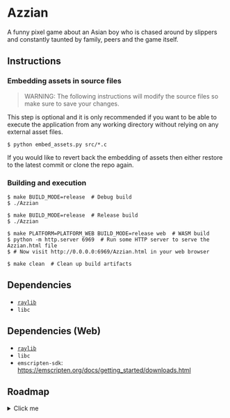 # Azzian
A funny pixel game about an Asian boy who is chased around by slippers and constantly taunted by family, peers and the game itself.

## Instructions

### Embedding assets in source files
> WARNING: The following instructions will modify the source files so make sure to save your changes.

This step is optional and it is only recommended if you want to be able to execute the application from any working directory without relying on any external asset files.

```shell
$ python embed_assets.py src/*.c
```

If you would like to revert back the embedding of assets then either restore to the latest commit or clone the repo again.

### Building and execution
```shell
$ make BUILD_MODE=release  # Debug build
$ ./Azzian

$ make BUILD_MODE=release  # Release build
$ ./Azzian

$ make PLATFORM=PLATFORM_WEB BUILD_MODE=release web  # WASM build
$ python -m http.server 6969  # Run some HTTP server to serve the Azzian.html file
$ # Now visit http://0.0.0.0:6969/Azzian.html in your web browser

$ make clean  # Clean up build artifacts
```

## Dependencies

- [`raylib`](https://www.raylib.com/#supported-platforms)
- `libc`

## Dependencies (Web)

- [`raylib`](https://www.raylib.com/#supported-platforms)
- `libc`
- `emscripten-sdk`: <https://emscripten.org/docs/getting_started/downloads.html>

## Roadmap

<details>
<summary>Click me</summary>

### TODO 2024-01-26 - DONE
- [x] Create a Title Screen
- [x] Spawn chappal
- [x] Tree spawning logic
- [x] Bug fix: Diagonal movement

### TODO 2024-01-27
- [x] Implement collision
- [x] Implement chappal rain
- [ ] Design levels {Garden, School, Home} -> Only change the textures and tiles.
- [x] Enemy random encounter
- [x] Complete Title Screen
- [x] Implement Pause menu & score
- [x] Menu to Game transition
- [x] Implement hearts
- [x] Implement SFX
- [ ] ~Implement Parry (maybe?)~

#### Design
- [ ] ~School Texture~
- [ ] ~School elements~
- [x] House Texture
- [x] House Elements
- [x] Search funny SFX
- [ ] Get "inpsiration" from Steven He

### TODO 2024-01-28
- [x] Design levels {Garden, Home} -> Only change the textures and tiles.
- [x] Transition b/w levels
- [ ] UI/UX development in screen transition
- [x] Enemy random encounter
- [x] Generate QnA which are to be shown on encounter with enemy
- [x] Search funny SFX
- [x] Implement SFX
- [ ] Get "inpsiration" from Steven He & other Asian Youtubers

#### SFX
- [x] Add quack on credits "I don't give a duck".
- [x] Play HAIYAAAA (Uncle Roger) on language button.
- [x] Play roblox death sound on Damage

</details>
